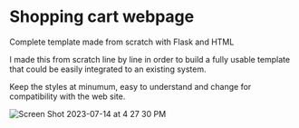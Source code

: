 # Shopping cart webpage
Complete template made from scratch with Flask and HTML

I made this from scratch line by line in order to build a fully usable template that could be easily integrated to an existing system.

Keep the styles at minumum, easy to understand and change for compatibility with the web site.

![Screen Shot 2023-07-14 at 4 27 30 PM](https://github.com/rgc922/Shop_cart_webpage/assets/116905344/7f6032b2-cdad-49ab-9e76-824127cc3a64)
